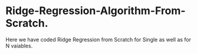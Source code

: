 # Ridge-Regression-Algorithm-From-Scratch.
Here we have coded Ridge Regression from Scratch for Single as well as for N vaiables.
